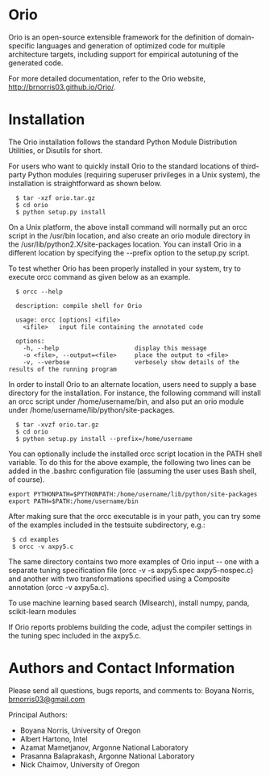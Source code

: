 Orio
====

Orio is an open-source extensible framework for the definition of domain-specific languages and generation of optimized code for multiple architecture targets, including support for empirical autotuning of the generated code.

For more detailed documentation, refer to the Orio website, http://brnorris03.github.io/Orio/.

Installation
========

The Orio installation follows the standard Python Module Distribution
Utilities, or Disutils for short.

For users who want to quickly install Orio to the standard locations
of third-party Python modules (requiring superuser privileges in a
Unix system), the installation is straightforward as shown below.

```
  $ tar -xzf orio.tar.gz
  $ cd orio
  $ python setup.py install
```

On a Unix platform, the above install command will normally put an
orcc script in the /usr/bin location, and also create an orio module
directory in the /usr/lib/python2.X/site-packages location. You can install
Orio in a different location by specifying the --prefix option to the setup.py 
script.

To test whether Orio has been properly installed in your system, try
to execute orcc command as given below as an example.

```
  $ orcc --help

  description: compile shell for Orio

  usage: orcc [options] <ifile>
    <ifile>   input file containing the annotated code

  options:
    -h, --help                     display this message
    -o <file>, --output=<file>     place the output to <file>
    -v, --verbose                  verbosely show details of the results of the running program
```

In order to install Orio to an alternate location, users need to
supply a base directory for the installation. For instance, the
following command will install an orcc script under
/home/username/bin, and also put an orio module under
/home/username/lib/python/site-packages.

```
  $ tar -xvzf orio.tar.gz
  $ cd orio
  $ python setup.py install --prefix=/home/username
```

You can optionally include the installed orcc script location in the PATH
shell variable. 
To do this for the above example, the following two
lines can be added in the .bashrc configuration file (assuming the
user uses Bash shell, of course).

```
export PYTHONPATH=$PYTHONPATH:/home/username/lib/python/site-packages
export PATH=$PATH:/home/username/bin
```

After making sure that the orcc executable is in your path, you can 
try some of the examples included in the testsuite subdirectory, e.g.:

```
 $ cd examples
 $ orcc -v axpy5.c
```

The same directory contains two more examples of Orio input -- one with a 
separate tuning specification file (orcc -v -s axpy5.spec axpy5-nospec.c) and
another with two transformations specified using a Composite annotation
(orcc -v axpy5a.c).


To use machine learning based search (Mlsearch), install numpy, panda, scikit-learn modules


If Orio reports problems building the code, adjust the compiler settings in 
the tuning spec included in the axpy5.c.

Authors and Contact Information
=========================

  Please send all questions, bugs reports, and comments to:
    Boyana Norris, brnorris03@gmail.com
    
 Principal Authors:
 
 * Boyana Norris, University of Oregon
 * Albert Hartono, Intel 
 * Azamat Mametjanov, Argonne National Laboratory
 * Prasanna Balaprakash, Argonne National Laboratory
 * Nick Chaimov, University of Oregon
